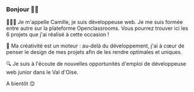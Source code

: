 ### Bonjour 👋🏻

👩🏻‍💻 Je m'appelle Camille, je suis développeuse web.
   Je me suis formée entre autre sur la plateforme Openclassrooms. Vous pourrez trouver ici les 6 projets que j'ai réalisé à cette occasion !
   
🎨 Ma créativité est un moteur : au-delà du développement, j'ai à cœur de penser le design de mes projets afin de les rendre optimales et uniques.

🔍 Je suis à l'écoute de nouvelles opportunités d'emploi de développeuse web junior dans le Val d'Oise.

A bientôt 😊

<!--
**CamilledeMonfreid/CamilledeMonfreid** is a ✨ _special_ ✨ repository because its `README.md` (this file) appears on your GitHub profile.

Here are some ideas to get you started:

- 🔭 I’m currently working on ...
- 🌱 I’m currently learning ...
- 👯 I’m looking to collaborate on ...
- 🤔 I’m looking for help with ...
- 💬 Ask me about ...
- 📫 How to reach me: ...
- 😄 Pronouns: ...
- ⚡ Fun fact: ...
-->
